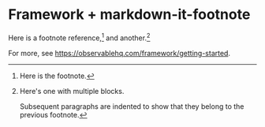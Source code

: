 # Framework + markdown-it-footnote

Here is a footnote reference,[^1] and another.[^longnote]

[^1]: Here is the footnote.
[^longnote]: Here's one with multiple blocks.

    Subsequent paragraphs are indented to show that they
    belong to the previous footnote.

For more, see <https://observablehq.com/framework/getting-started>.
